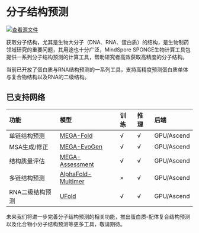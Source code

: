 # 分子结构预测

[![查看源文件](https://mindspore-website.obs.cn-north-4.myhuaweicloud.com/website-images/r2.2/resource/_static/logo_source.svg)](https://gitee.com/mindspore/docs/blob/r2.2/docs/mindsponge/docs/source_zh_cn/user/structure_prediction.md)

获取分子结构，尤其是生物大分子（DNA、RNA、蛋白质）的结构，是生物制药领域研究的重要问题，其用途也十分广泛，MindSpore SPONGE生物计算工具包提供一系列分子结构预测的计算工具，帮助研究者高效获取高精度的分子结构。

当前已开放了蛋白质与RNA结构预测的一系列工具，支持高精度预测蛋白质单体与复合物结构以及RNA的二级结构。

## 已支持网络

| 功能            | 模型                                         | 训练 | 推理 | 后端       |
| :------------- | :------------------------------------------- | :--- | :--- | :-------- |
| 单链结构预测    | [MEGA-Fold](https://gitee.com/mindspore/mindscience/blob/r0.5/MindSPONGE/applications/MEGAProtein/README_CN.md#)                   | √    | √   | GPU/Ascend |
| MSA生成/修正    | [MEGA-EvoGen](https://gitee.com/mindspore/mindscience/blob/r0.5/MindSPONGE/applications/MEGAProtein/README_CN.md#)               | √    | √   | GPU/Ascend |
| 结构质量评估    | [MEGA-Assessment](https://gitee.com/mindspore/mindscience/blob/r0.5/MindSPONGE/applications/MEGAProtein/README_CN.md#)       | √    | √   | GPU/Ascend |
| 多链结构预测    | [AlphaFold-Multimer](https://gitee.com/mindspore/mindscience/blob/r0.5/MindSPONGE/applications/model%20cards/afmultimer.md) | ×    | √   | GPU/Ascend |
| RNA二级结构预测 | [UFold](https://gitee.com/mindspore/mindscience/blob/r0.5/MindSPONGE/applications/model%20cards/UFold.md)                          | √    | √   | GPU/Ascend |

未来我们将进一步完善分子结构预测的相关功能，推出蛋白质-配体复合结构预测以及化合物小分子结构预测等更多工具，敬请期待。